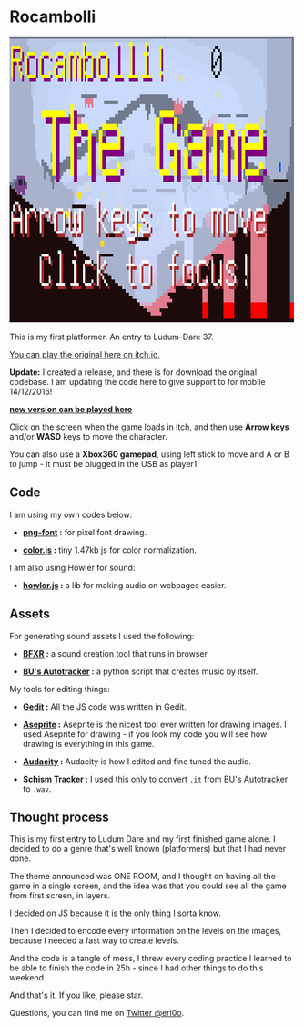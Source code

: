 # Rocambolli

![Rocambolli The Game](cover_gif.gif)

This is my first platformer. An entry to Ludum-Dare 37.

[You can play the original here on itch.io.](https://eri0o.itch.io/rocambolli)

**Update:** I created a release, and there is for download the original codebase. I am updating the code here to give support to for mobile 14/12/2016!

[**new version can be played here**](http://ericoporto.github.io/rocambolli/)

Click on the screen when the game loads in itch, and then use **Arrow keys** and/or **WASD** keys to move the character.

You can also use a **Xbox360 gamepad**, using left stick to move and A or B to jump - it must be plugged in the USB as player1.

## Code

I am using my own codes below:

 - **[png-font](https://github.com/ericoporto/png-font) :** for pixel font drawing.

 - **[color.js](https://github.com/ericoporto/TouchyEngine/blob/master/color.js) :** tiny 1.47kb js for color normalization.

 I am also using Howler for sound:

 - **[howler.js](https://github.com/goldfire/howler.js) :** a lib for making audio on webpages easier.
  
## Assets
  
For generating sound assets I used the following:

 - **[BFXR](http://www.bfxr.net/) :** a sound creation tool that runs in browser.
 
 - **[BU's Autotracker](https://github.com/iamgreaser/it2everything/blob/master/atrk-bu.py) :** a python script that creates music by itself.
 
My tools for editing things:

 - **[Gedit](https://wiki.gnome.org/Apps/Gedit) :** All the JS code was written in Gedit.
 
 - **[Aseprite](https://github.com/aseprite/aseprite) :** Aseprite is the nicest tool ever written for drawing images. I used Aseprite for drawing - if you look my code you will see how drawing is everything in this game.

 - **[Audacity](http://www.audacityteam.org/) :** Audacity is how I edited and fine tuned the audio.
 
 - **[Schism Tracker](http://schismtracker.org/) :** I used this only to convert `.it` from BU's Autotracker to `.wav`.
 
## Thought process

This is my first entry to Ludum Dare and my first finished game alone. I decided to do a genre that's well known (platformers) but that I had never done.

The theme announced was ONE ROOM, and I thought on having all the game in a single screen, and the idea was that you could see all the game from first screen, in layers.

I decided on JS because it is the only thing I sorta know.

Then I decided to encode every information on the levels on the images, because I needed a fast way to create levels.

And the code is a tangle of mess, I threw every coding practice I learned to be able to finish the code in 25h - since I had other things to do this weekend.

And that's it. If you like, please star.

Questions, you can find me on [Twitter @eri0o](https://twitter.com/eri0o). 

